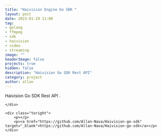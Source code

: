 ```yaml
---
title: "Haivision Engine Go SDK "
layout: post
date: 2023-01-29 11:00
tag: 
- golang
- ffmpeg
- sdk
- haivision
- video
- streaming
image: ""
headerImage: false
projects: true
hidden: false 
description: "Haivision Go SDK Rest API"
category: project
author: allan
---
```


<div class="side-by-side">
    <div class="toleft">
        <figcaption class="caption">Haivision Go SDK Rest API
        .</figcaption>

    </div>

    <div class="toright">
        <p></p>
        <p><a href="https://github.com/Allan-Nava/Haivision-go-sdk" target="_blank">https://github.com/Allan-Nava/Haivision-go-sdk</a></p>
    </div>
</div>
